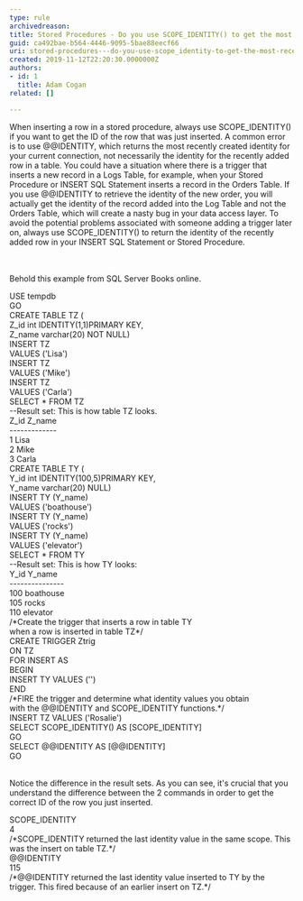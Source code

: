 ```yaml
---
type: rule
archivedreason: 
title: Stored Procedures - Do you use SCOPE_IDENTITY() to get the most recent row identity?
guid: ca492bae-b564-4446-9095-5bae88eecf66
uri: stored-procedures---do-you-use-scope_identity-to-get-the-most-recent-row-identity
created: 2019-11-12T22:20:30.0000000Z
authors:
- id: 1
  title: Adam Cogan
related: []

---
```



When inserting a row in a stored procedure, always use SCOPE_IDENTITY() if you want to get the ID of the row that was just inserted. A common error is to use @@IDENTITY, which returns the most recently created identity for your current connection, not necessarily the identity for the recently added row in a table. You could have a situation where there is a trigger that inserts a new record in a Logs Table, for example, when your Stored Procedure or INSERT SQL Statement inserts a record in the Orders Table. If you use @@IDENTITY to retrieve the identity of the new order, you will actually get the identity of the record added into the Log Table and not the Orders Table, which will create a nasty bug in your data access layer. To avoid the potential problems associated with someone adding a trigger later on, always use SCOPE_IDENTITY() to return the identity of the recently added row in your INSERT SQL Statement or Stored Procedure.<br>
<br><excerpt class='endintro'></excerpt><br>
<p>​Behold this example from SQL Server Books online.</p><p class="ssw15-rteElement-CodeArea">USE tempdb<br>GO<br>CREATE TABLE TZ (<br> Z_id int IDENTITY(1,1)PRIMARY KEY,<br> Z_name varchar(20) NOT NULL)<br>INSERT TZ<br> VALUES ('Lisa')<br>INSERT TZ<br> VALUES ('Mike')<br>INSERT TZ<br> VALUES ('Carla')<br>SELECT * FROM TZ<br>--Result set&#58; This is how table TZ looks.<br>Z_id Z_name<br>-------------<br>1 Lisa<br>2 Mike<br>3 Carla<br>CREATE TABLE TY (<br> Y_id int IDENTITY(100,5)PRIMARY KEY,<br> Y_name varchar(20) NULL)<br>INSERT TY (Y_name)<br> VALUES ('boathouse')<br>INSERT TY (Y_name)<br> VALUES ('rocks')<br>INSERT TY (Y_name)<br> VALUES ('elevator')<br>SELECT * FROM TY<br>--Result set&#58; This is how TY looks&#58;<br>Y_id Y_name<br>---------------<br>100 boathouse<br>105 rocks<br>110 elevator<br>/*Create the trigger that inserts a row in table TY <br>when a row is inserted in table TZ*/<br>CREATE TRIGGER Ztrig<br>ON TZ<br>FOR INSERT AS <br> BEGIN<br> INSERT TY VALUES ('')<br> END<br>/*FIRE the trigger and determine what identity values you obtain <br>with the @@IDENTITY and SCOPE_IDENTITY functions.*/<br>INSERT TZ VALUES ('Rosalie')<br>SELECT SCOPE_IDENTITY() AS [SCOPE_IDENTITY]<br>GO<br>SELECT @@IDENTITY AS [@@IDENTITY]<br>GO</p><p><br>Notice the difference in the result sets. As you can see, it's crucial that you understand the difference between the 2 commands in order to get the correct ID of the row you just inserted.</p><p class="ssw15-rteElement-CodeArea">SCOPE_IDENTITY<br>4<br>/*SCOPE_IDENTITY returned the last identity value in the same scope. This was the insert on table TZ.*/<br>@@IDENTITY<br>115<br>/*@@IDENTITY returned the last identity value inserted to TY by the trigger. This fired because of an earlier insert on TZ.*/​<br></p>


